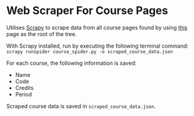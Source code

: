 # Web Scraper For Course Pages

Utilises [Scrapy](https://scrapy.org) to scrape data from all course pages found by using [this](https://sac.epfl.ch/English-Master-courses) page as the root of the tree.

With Scrapy installed, run by executing the following terminal command:  
`scrapy runspider course_spider.py -o scraped_course_data.json`

For each course, the following information is saved:

 * Name  
 * Code  
 * Credits
 * Period

Scraped course data is saved in `scraped_course_data.json`.
